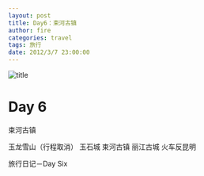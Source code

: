 ```yaml
---
layout: post
title: Day6：束河古镇
author: fire
categories: travel 
tags: 旅行
date: 2012/3/7 23:00:00
---
```


![title](https://image.sideproject.cn/titlex/titlex_112.jpg)

Day 6
===

束河古镇

玉龙雪山（行程取消）
玉石城
束河古镇
丽江古城
火车反昆明

 旅行日记－Day Six 